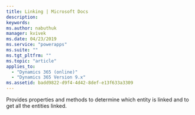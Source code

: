 ```yaml
---
title: Linking | Microsoft Docs
description: 
keywords:
ms.author: nabuthuk
manager: kvivek
ms.date: 04/23/2019
ms.service: "powerapps"
ms.suite: ""
ms.tgt_pltfrm: ""
ms.topic: "article"
applies_to: 
  - "Dynamics 365 (online)"
  - "Dynamics 365 Version 9.x"
ms.assetid: badd9822-d9f4-4d42-8def-e13f633a3309
---
```


Provides properties and methods to determine which entity is linked and to get all the entities linked.
